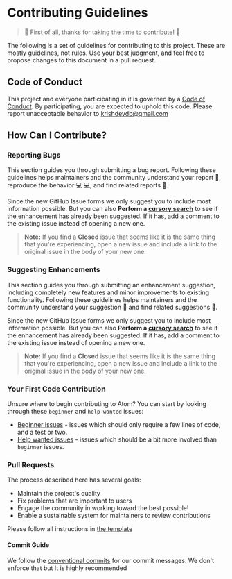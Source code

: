# Contributing Guidelines

> 🎉 First of all, thanks for taking the time to contribute! 🎉

The following is a set of guidelines for contributing to this project. These are mostly guidelines, not rules. Use your best judgment, and feel free to propose changes to this document in a pull request.

## Code of Conduct

This project and everyone participating in it is governed by a [Code of Conduct](https://github.com/krishdevdb/todoing/blob/main/code_of_conduct.md). By participating, you are expected to uphold this code. Please report unacceptable behavior to [krishdevdb@gmail.com](mailto:krishdevdb@gmail.com)

## How Can I Contribute?

### Reporting Bugs

This section guides you through submitting a bug report. Following these guidelines helps maintainers and the community understand your report 📝, reproduce the behavior 💻 💻, and find related reports 🔎.

Since the new GitHub Issue forms we only suggest you to include most information possible. But you can also **Perform a [cursory search](https://github.com/krishdevdb/todoing/issues)** to see if the enhancement has already been suggested. If it has, add a comment to the existing issue instead of opening a new one.

> **Note:** If you find a **Closed** issue that seems like it is the same thing that you're experiencing, open a new issue and include a link to the original issue in the body of your new one.

### Suggesting Enhancements

This section guides you through submitting an enhancement suggestion, including completely new features and minor improvements to existing functionality. Following these guidelines helps maintainers and the community understand your suggestion 📝 and find related suggestions 🔎.

Since the new GitHub Issue forms we only suggest you to include most information possible. But you can also **Perform a [cursory search](https://github.com/krishdevdb/todoing/issues)** to see if the enhancement has already been suggested. If it has, add a comment to the existing issue instead of opening a new one.

> **Note:** If you find a **Closed** issue that seems like it is the same thing that you're experiencing, open a new issue and include a link to the original issue in the body of your new one.

### Your First Code Contribution

Unsure where to begin contributing to Atom? You can start by looking through these `beginner` and `help-wanted` issues:

- [Beginner issues](https://github.com/krishdevdb/todoing/issues?q=is%3Aopen+is%3Aissue+label%3A%22good+first+issue%22) - issues which should only require a few lines of code, and a test or two.
- [Help wanted issues](https://github.com/krishdevdb/todoing/issues?q=is%3Aopen+is%3Aissue+label%3A%22help+want%22) - issues which should be a bit more involved than `beginner` issues.

### Pull Requests

The process described here has several goals:

- Maintain the project's quality
- Fix problems that are important to users
- Engage the community in working toward the best possible!
- Enable a sustainable system for maintainers to review contributions

Please follow all instructions in [the template](https://github.com/krishdevdb/.github/blob/main/.github/pull_request_template.md)

#### Commit Guide

We follow the [conventional commits](https://www.conventionalcommits.org/) for our commit messages. We don't enforce that but It is highly recommended